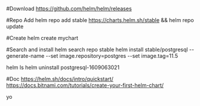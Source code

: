 #Download
https://github.com/helm/helm/releases

#Repo Add
helm repo add stable https://charts.helm.sh/stable && helm repo update

#Create
helm create mychart
                                           
#Search and install
helm search repo stable
helm install stable/postgresql --generate-name --set image.repository=postgres --set image.tag=11.5

helm ls
helm uninstall postgresql-1609063021
                                
#Doc
https://helm.sh/docs/intro/quickstart/
https://docs.bitnami.com/tutorials/create-your-first-helm-chart/

yo
